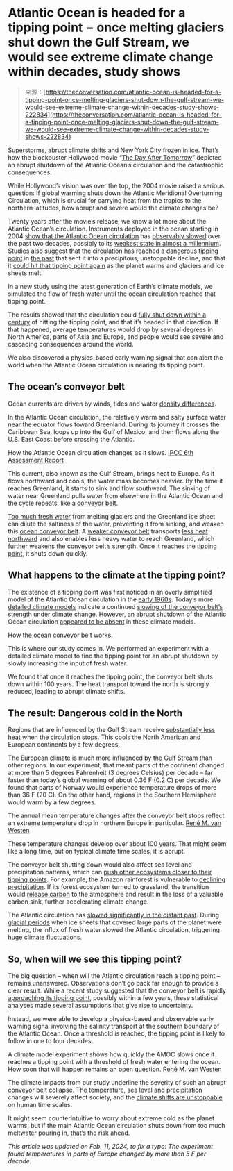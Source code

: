 <!--yml
category: 未分类
date: 2024-05-27 14:49:24
-->

# Atlantic Ocean is headed for a tipping point − once melting glaciers shut down the Gulf Stream, we would see extreme climate change within decades, study shows

> 来源：[https://theconversation.com/atlantic-ocean-is-headed-for-a-tipping-point-once-melting-glaciers-shut-down-the-gulf-stream-we-would-see-extreme-climate-change-within-decades-study-shows-222834](https://theconversation.com/atlantic-ocean-is-headed-for-a-tipping-point-once-melting-glaciers-shut-down-the-gulf-stream-we-would-see-extreme-climate-change-within-decades-study-shows-222834)

Superstorms, abrupt climate shifts and New York City frozen in ice. That’s how the blockbuster Hollywood movie “[The Day After Tomorrow](https://www.imdb.com/title/tt0319262/)” depicted an abrupt shutdown of the Atlantic Ocean’s circulation and the catastrophic consequences.

While Hollywood’s vision was over the top, the 2004 movie raised a serious question: If global warming shuts down the Atlantic Meridional Overturning Circulation, which is crucial for carrying heat from the tropics to the northern latitudes, how abrupt and severe would the climate changes be?

Twenty years after the movie’s release, we know a lot more about the Atlantic Ocean’s circulation. Instruments deployed in the ocean starting in 2004 [show that the Atlantic Ocean circulation](http://dx.doi.org/10.1038/s41586-018-0006-5) has [observably slowed](https://www.ipcc.ch/srocc/chapter/summary-for-policymakers/) over the past two decades, possibly to its [weakest state in almost a millennium](https://doi.org/10.1038/s41561-021-00699-z). Studies also suggest that the circulation has reached a [dangerous tipping point](https://doi.org/10.1126/science.abn7950) in [the past](https://doi.org/10.1126/science.aaf5529) that sent it into a precipitous, unstoppable decline, and that it [could hit that tipping point again](https://doi.org/10.1038/s41467-023-39810-w) as the planet warms and glaciers and ice sheets melt.

In a new study using the latest generation of Earth’s climate models, we simulated the flow of fresh water until the ocean circulation reached that tipping point.

The results showed that the circulation could [fully shut down within a century](http://www.science.org/doi/10.1126/sciadv.adk1189) of hitting the tipping point, and that it’s headed in that direction. If that happened, average temperatures would drop by several degrees in North America, parts of Asia and Europe, and people would see severe and cascading consequences around the world.

We also discovered a physics-based early warning signal that can alert the world when the Atlantic Ocean circulation is nearing its tipping point.

## The ocean’s conveyor belt

Ocean currents are driven by winds, tides and water [density differences](https://doi.org/10.1007/s003820050144).

In the Atlantic Ocean circulation, the relatively warm and salty surface water near the equator flows toward Greenland. During its journey it crosses the Caribbean Sea, loops up into the Gulf of Mexico, and then flows along the U.S. East Coast before crossing the Atlantic.

How the Atlantic Ocean circulation changes as it slows. [IPCC 6th Assessment Report](https://www.ipcc.ch/report/ar6/wg1/figures/chapter-9/faq-9-3-figure-1)

This current, also known as the Gulf Stream, brings heat to Europe. As it flows northward and cools, the water mass becomes heavier. By the time it reaches Greenland, it starts to sink and flow southward. The sinking of water near Greenland pulls water from elsewhere in the Atlantic Ocean and the cycle repeats, like a [conveyor belt](https://doi.org/10.1002/2015RG000493).

[Too much fresh water](https://doi.org/10.1126/science.abn7950) from melting glaciers and the Greenland ice sheet can dilute the saltiness of the water, preventing it from sinking, and weaken this [ocean conveyor belt](https://doi.org/10.1002/2015RG000493). A [weaker conveyor belt](https://doi.org/10.1073/pnas.97.4.1347) transports [less heat northward](https://doi.org/10.1038/s41558-022-01380-y) and also enables less heavy water to reach Greenland, which [further weakens](https://doi.org/10.1073/pnas.97.4.1347) the conveyor belt’s strength. Once it reaches the [tipping point](https://doi.org/10.1073/pnas.0705414105), it shuts down quickly.

## What happens to the climate at the tipping point?

The existence of a tipping point was first noticed in an overly simplified model of the Atlantic Ocean circulation in the [early 1960s](https://doi.org/10.1111/j.2153-3490.1961.tb00079.x). Today’s more [detailed climate models](https://www.carbonbrief.org/cmip6-the-next-generation-of-climate-models-explained/) indicate a continued [slowing of the conveyor belt’s strength](https://doi.org/10.1029/2019GL086075) under climate change. However, an abrupt shutdown of the Atlantic Ocean circulation [appeared to be absent](https://doi.org/10.1016/j.physd.2023.133984) in these climate models.

How the ocean conveyor belt works.

This is where our study comes in. We performed an experiment with a detailed climate model to find the tipping point for an abrupt shutdown by slowly increasing the input of fresh water.

We found that once it reaches the tipping point, the conveyor belt shuts down within 100 years. The heat transport toward the north is strongly reduced, leading to abrupt climate shifts.

## The result: Dangerous cold in the North

Regions that are influenced by the Gulf Stream receive [substantially less heat](https://doi.org/10.1038/s41558-022-01380-y) when the circulation stops. This cools the North American and European continents by a few degrees.

The European climate is much more influenced by the Gulf Stream than other regions. In our experiment, that meant parts of the continent changed at more than 5 degrees Fahrenheit (3 degrees Celsius) per decade – far faster than today’s global warming of about 0.36 F (0.2 C) per decade. We found that parts of Norway would experience temperature drops of more than 36 F (20 C). On the other hand, regions in the Southern Hemisphere would warm by a few degrees.

The annual mean temperature changes after the conveyor belt stops reflect an extreme temperature drop in northern Europe in particular. [René M. van Westen](http://www.science.org/doi/10.1126/sciadv.adk1189)

These temperature changes develop over about 100 years. That might seem like a long time, but on typical climate time scales, it is abrupt.

The conveyor belt shutting down would also affect sea level and precipitation patterns, which can [push other ecosystems closer to their tipping points](https://doi.org/10.1088/1748-9326/ac3955). For example, the Amazon rainforest is vulnerable to [declining precipitation](https://doi.org/10.1073/pnas.2120777119). If its forest ecosystem turned to grassland, the transition would [release carbon](https://esd.copernicus.org/articles/13/1667/2022/) to the atmosphere and result in the loss of a valuable carbon sink, further accelerating climate change.

The Atlantic circulation has [slowed significantly in the distant past](https://doi.org/10.1126/science.aaf5529). During [glacial periods](https://doi.org/10.1146/annurev-marine-010816-060415) when ice sheets that covered large parts of the planet were melting, the influx of fresh water slowed the Atlantic circulation, triggering huge climate fluctuations.

## So, when will we see this tipping point?

The big question – when will the Atlantic circulation reach a tipping point – remains unanswered. Observations don’t go back far enough to provide a clear result. While a recent study suggested that the conveyor belt is rapidly [approaching its tipping point](https://doi.org/10.1038/s41467-023-39810-w), possibly within a few years, these statistical analyses made several assumptions that give rise to uncertainty.

Instead, we were able to develop a physics-based and observable early warning signal involving the salinity transport at the southern boundary of the Atlantic Ocean. Once a threshold is reached, the tipping point is likely to follow in one to four decades.

A climate model experiment shows how quickly the AMOC slows once it reaches a tipping point with a threshold of fresh water entering the ocean. How soon that will happen remains an open question. [René M. van Westen](http://www.science.org/doi/10.1126/sciadv.adk1189)

The climate impacts from our study underline the severity of such an abrupt conveyor belt collapse. The temperature, sea level and precipitation changes will severely affect society, and the [climate shifts are unstoppable](https://doi.org/10.1029/2023GL106088) on human time scales.

It might seem counterintuitive to worry about extreme cold as the planet warms, but if the main Atlantic Ocean circulation shuts down from too much meltwater pouring in, that’s the risk ahead.

*This article was updated on Feb. 11, 2024, to fix a typo: The experiment found temperatures in parts of Europe changed by more than 5 F per decade.*